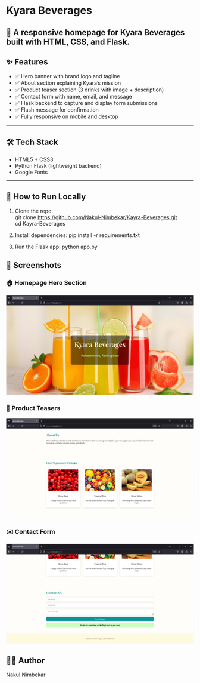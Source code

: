 # Kyara Beverages

🌿 A responsive homepage for **Kyara Beverages** built with HTML, CSS, and Flask.
---

## ✨ Features

- ✅ Hero banner with brand logo and tagline
- ✅ About section explaining Kyara’s mission
- ✅ Product teaser section (3 drinks with image + description)
- ✅ Contact form with name, email, and message
- ✅ Flask backend to capture and display form submissions
- ✅ Flash message for confirmation
- ✅ Fully responsive on mobile and desktop

---

## 🛠 Tech Stack

- HTML5 + CSS3
- Python Flask (lightweight backend)
- Google Fonts

---

## 🚀 How to Run Locally

1. Clone the repo:
   <br>
   git clone https://github.com/Nakul-Nimbekar/Kayra-Beverages.git
   <br>
   cd Kayra-Beverages

3. Install dependencies:
   pip install -r requirements.txt

4. Run the Flask app:
   python app.py

## 📸 Screenshots

### 🏠 Homepage Hero Section
![Homepage](Screenshots/Homepage.png)

### 🧃 Product Teasers
![Products](Screenshots/Products.png)

### ✉️ Contact Form
![Contact](Screenshots/Contact-Form.png)

## 🙋‍♂️ Author
Nakul Nimbekar


